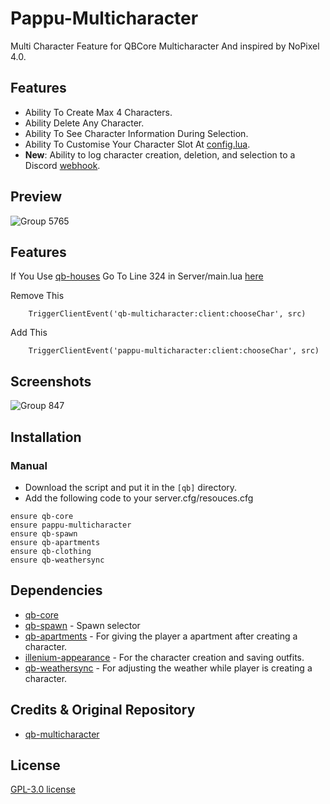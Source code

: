 # Pappu-Multicharacter

Multi Character Feature for QBCore Multicharacter And inspired by NoPixel 4.0.

## Features

- Ability To Create Max 4 Characters.
- Ability Delete Any Character.
- Ability To See Character Information During Selection.
- Ability To Customise Your Character Slot At [config.lua](https://github.com/P4ScriptsFivem/pappu-multicharacter/blob/main/config.lua).
- **New**: Ability to log character creation, deletion, and selection to a Discord [webhook](https://github.com/P4ScriptsFivem/pappu-multicharacter/blob/main/server/main.lua#L61).

## Preview

![Group 5765](https://github.com/P4ScriptsFivem/pappu-multicharacter/assets/120780563/904aa0c6-cabf-4b9a-82ca-ac224e5cc24b)

## Features

If You Use [qb-houses](https://github.com/qbcore-framework/qb-houses)
Go To Line 324 in Server/main.lua [here](https://github.com/qbcore-framework/qb-houses/blob/main/server/main.lua)

Remove This

```
    TriggerClientEvent('qb-multicharacter:client:chooseChar', src)
```

Add This

```
    TriggerClientEvent('pappu-multicharacter:client:chooseChar', src)
```

## Screenshots

![Group 847](https://github.com/P4ScriptsFivem/pappu-multicharacter/assets/120780563/9d7d768b-799f-4dfe-9567-62077479db63)

## Installation

### Manual

- Download the script and put it in the `[qb]` directory.
- Add the following code to your server.cfg/resouces.cfg

```
ensure qb-core
ensure pappu-multicharacter
ensure qb-spawn
ensure qb-apartments
ensure qb-clothing
ensure qb-weathersync
```

## Dependencies

- [qb-core](https://github.com/qbcore-framework/qb-core)
- [qb-spawn](https://github.com/qbcore-framework/qb-spawn) - Spawn selector
- [qb-apartments](https://github.com/qbcore-framework/qb-apartments) - For giving the player a apartment after creating a character.
- [illenium-appearance](https://github.com/iLLeniumStudios/illenium-appearance) - For the character creation and saving outfits.
- [qb-weathersync](https://github.com/qbcore-framework/qb-weathersync) - For adjusting the weather while player is creating a character.

## Credits & Original Repository

- [qb-multicharacter](https://github.com/qbcore-framework/qb-multicharacter)

## License

[GPL-3.0 license](LICENSE)
